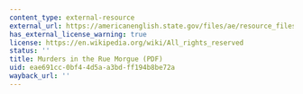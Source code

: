 ```yaml
---
content_type: external-resource
external_url: https://americanenglish.state.gov/files/ae/resource_files/the_murders_in_the_rue_morgue.pdf
has_external_license_warning: true
license: https://en.wikipedia.org/wiki/All_rights_reserved
status: ''
title: Murders in the Rue Morgue (PDF)
uid: eae691cc-0bf4-4d5a-a3bd-ff194b8be72a
wayback_url: ''
---
```

